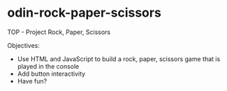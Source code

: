 # odin-rock-paper-scissors
TOP - Project Rock, Paper, Scissors

Objectives:
 - Use HTML and JavaScript to build a rock, paper, scissors game that is played in the console
 - Add button interactivity
 - Have fun?
